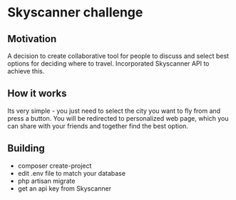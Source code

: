 # Skyscanner challenge


## Motivation

A decision to create collaborative tool for people to discuss and select
best options for deciding where to travel. Incorporated Skyscanner API to achieve this.

## How it works

Its very simple - you just need to select the city you want to fly from and press a button.
You will be redirected to personalized web page, which you can share with your friends and together
find the best option.

## Building
* composer create-project
* edit .env file to match your database
* php artisan migrate
* get an api key from Skyscanner
